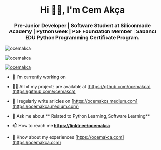 <h1 align="center">Hi 👋🏻, I'm Cem Akça</h1> 
<h3 align="center">Pre-Junior Developer | Software Student at Siliconmade Academy | Python Geek | PSF Foundation Member | Sabancı EDU Python Programming Certificate Program.</h3>

<p align="left"> <img src="https://komarev.com/ghpvc/?username=ocemakca" alt="ocemakca" /> </p>

<p align="left"> <a href="https://github.com/ryo-ma/github-profile-trophy"><img src="https://github-profile-trophy.vercel.app/?username=ocemakca" alt="ocemakca" /></a> </p>

<p align="left"> <a href="https://twitter.com/ocemakca" target="blank"><img src="https://img.shields.io/twitter/follow/ocemakca?logo=twitter&style=for-the-badge" alt="ocemakca" /></a> </p>

- 🔭 I’m currently working on 

- 👨‍💻 All of my projects are available at [https://github.com/ocemakca](https://github.com/ocemakca)

- 📝 I regularly write articles on [https://ocemakca.medium.com](https://ocemakca.medium.com)

- 💬 Ask me about ** Related to Python Learning, Software Learning**

- 📫 How to reach me **https://linktr.ee/ocemakca**

- 📄 Know about my experiences [https://ocemakca.com](https://ocemakca.com)
